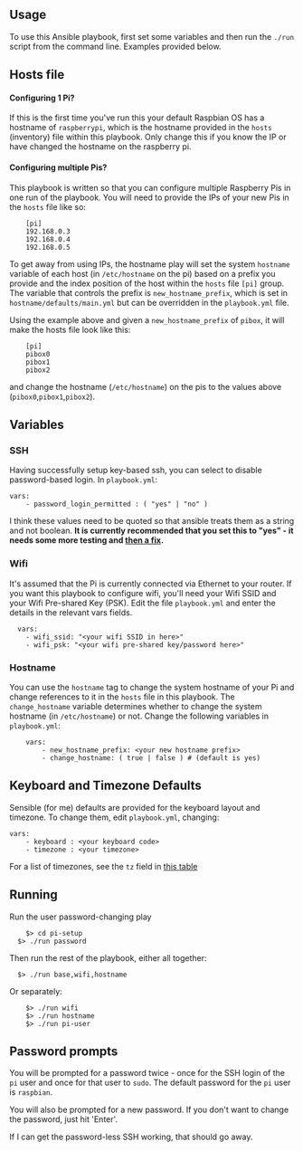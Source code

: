 
## Usage
To use this Ansible playbook, first set some variables and then run the `./run`
script from the command line. Examples provided below.

## Hosts file

#### Configuring 1 Pi?

If this is the first time you've run this your default Raspbian OS has a hostname
of `raspberrypi`, which is the hostname provided in the `hosts` (inventory) file
within this playbook. Only change this if you know the IP or have changed the
hostname on the raspberry pi.

#### Configuring multiple Pis?

This playbook is written so that you can configure multiple Raspberry Pis in one
run of the playbook. You will need to provide the IPs of your new Pis in the
`hosts` file like so:

		[pi]
		192.168.0.3
		192.168.0.4
		192.168.0.5

To get away from using IPs, the hostname play will set the system `hostname`
variable of each host (in `/etc/hostname` on the pi) based on a prefix you
provide and the index position of the host within the `hosts` file `[pi]` group.
The variable that controls the prefix is `new_hostname_prefix`, which is set in
`hostname/defaults/main.yml` but can be overridden in the `playbook.yml` file.

Using the example above and given a `new_hostname_prefix` of `pibox`, it will
make the hosts file look like this:

		[pi]
		pibox0
		pibox1
		pibox2

and change the hostname (`/etc/hostname`) on the pis to the values above
(`pibox0`,`pibox1`,`pibox2`).

## Variables

### SSH

Having successfully setup key-based ssh, you can select to disable password-based login. In `playbook.yml`:

	vars:
	 	- password_login_permitted : ( "yes" | "no" )

I think these values need to be quoted so that ansible treats them as a string
and not boolean. **It is currently recommended that you set this to "yes" - it needs
some more testing and [then a fix](https://github.com/robrant/pi-setup/issues/6).**

### Wifi

It's assumed that the Pi is currently connected via Ethernet to your router.
If you want this playbook to configure wifi, you'll need your Wifi SSID and
your Wifi Pre-shared Key (PSK). Edit the file `playbook.yml` and enter the
details in the relevant vars fields.

	  vars:
    	- wifi_ssid: "<your wifi SSID in here>"
    	- wifi_psk: "<your wifi pre-shared key/password here>"

### Hostname

You can use the `hostname` tag to change the system hostname of your Pi and change references to it in the `hosts` file in this playbook. The `change_hostname` variable determines whether to change the system hostname (in `/etc/hostname`) or not. Change the following variables in `playbook.yml`:

		vars:
			- new_hostname_prefix: <your new hostname prefix>
			- change_hostname: ( true | false ) # (default is yes)

## Keyboard and Timezone Defaults
Sensible (for me) defaults are provided for the keyboard layout and timezone.
To change them, edit `playbook.yml`, changing:

    vars:
        - keyboard : <your keyboard code>
        - timezone : <your timezone>

For a list of timezones, see the `tz` field in [this table](https://en.wikipedia.org/wiki/List_of_tz_database_time_zones)

## Running

Run the user password-changing play

		$> cd pi-setup
	  $> ./run password

Then run the rest of the playbook, either all together:

	  $> ./run base,wifi,hostname

Or separately:

		$> ./run wifi
		$> ./run hostname
		$> ./run pi-user

## Password prompts

You will be prompted for a password twice - once for the SSH login of the `pi`
user and once for that user to `sudo`. The default password for the `pi` user is `raspbian`.

You will also be prompted for a new password. If you don't want to change the password, just hit 'Enter'.

If I can get the password-less SSH working, that should go away.
